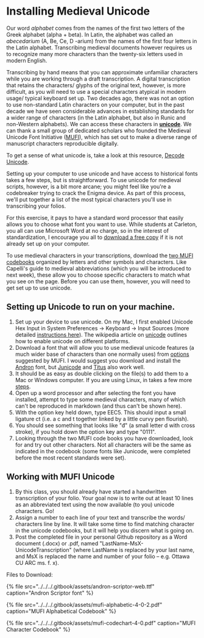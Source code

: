 # Installing Medieval Unicode

Our word _alphabet_ comes from the names of the first two letters of the Greek alphabet \(alpha + beta\). In Latin, the alphabet was called an _abecedarium_ \(A, Be, Ce, D -arium\) from the names of the first four letters in the Latin alphabet. Transcribing medieval documents however requires us to recognize many more characters than the twenty-six letters used in modern English.

Transcribing by hand means that you can approximate unfamiliar characters while you are working through a draft transcription. A digital transcription that retains the characters/ glyphs of the original text, however, is more difficult, as you will need to use a special characters atypical in modern usage/ typical keyboard set up. Two decades ago, there was not an option to use non-standard Latin characters on your computer, but in the past decade we have seen considerable advances in establishing standards for a wider range of characters \(in the Latin alphabet, but also in Runic and non-Western alphabets\). We can access these characters in [**unicode**](https://en.wikipedia.org/wiki/Unicode_input). We can thank a small group of dedicated scholars who founded the Medieval Unicode Font Initiative \([MUFI](https://folk.uib.no/hnooh/mufi/)\), which has set out to make a diverse range of manuscript characters reproducible digitally.

To get a sense of what unicode is, take a look at this resource, [Decode Unicode](http://decodeunicode.org/).

Setting up your computer to use unicode and have access to historical fonts takes a few steps, but is straightforward. To use unicode for medieval scripts, however, is a bit more arcane; you might feel like you're a codebreaker trying to crack the Enigma device. As part of this process, we'll put together a list of the most typical characters you'll use in transcribing your folios.

For this exercise, it pays to have a standard word processor that easily allows you to choose what font you want to use. While students at Carleton, you all can use Microsoft Word at no charge, so in the interest of standardization, I encourage you all to [download a free copy](https://carleton.ca/its/ms-offer-students/) if it is not already set up on your computer.

To use medieval characters in your transcriptions, download the [two MUFI codebooks](https://bora.uib.no/bora-xmlui/handle/1956/10699) organized by letters and other symbols and characters. Like Capelli's guide to medieval abbreviations \(which you will be introduced to next week\), these allow you to choose specific characters to match what you see on the page. Before you can use them, however, you will need to get set up to use unicode.

## Setting up Unicode to run on your machine. <a id="setting-up-unicode-to-run-on-your-machine"></a>

1. Set up your device to use unicode. On my Mac, I first enabled Unicode Hex Input in System Preferences -&gt; Keyboard -&gt; Input Sources \(more detailed [instructions here](https://poynton.ca/notes/misc/mac-unicode-hex-input.html)\). The wikipedia article on [unicode](https://en.wikipedia.org/wiki/Unicode_input) outlines how to enable unicode on different platforms.
2. Download a font that will allow you to use medieval unicode features \(a much wider base of characters than one normally uses\) from [options](https://folk.uib.no/hnooh/mufi/fonts/index.html) suggested by MUFI. I would suggest you download and install the [Andron](https://folk.uib.no/hnooh/mufi/fonts/Andron/AND_SCR_WEB_3.0.zip) font, but [Junicode](http://junicode.sourceforge.net/) and [Titus](http://titus.fkidg1.uni-frankfurt.de/unicode/tituut.asp) also work well.
3. It should be as easy as double clicking on the file\(s\) to add them to a Mac or Windows computer. If you are using Linux, in takes a few more [steps](https://askubuntu.com/questions/3697/how-do-i-install-fonts).
4. Open up a word processor and after selecting the font you have installed, attempt to type some medieval characters, many of which can't be reproduced in markdown \(and thus can't be shown here\).
5. With the option key held down, type EEC5. This should input a small ligature ct \(i.e. a c and t together linked by a little curvy pen flourish\).
6. You should see something that looks like "đ" \(a small letter d with cross stroke\), if you hold down the option key and type "0111".
7. Looking through the two MUFI code books you have downloaded, look for and try out other characters. Not all characters will be the same as indicated in the codebook \(some fonts like Junicode, were completed before the most recent standards were set\).

## Working with MUFI Unicode <a id="working-with-mufi-unicode"></a>

1. By this class, you should already have started a handwritten transcription of your folio. Your goal now is to write out at least 10 lines as an abbreviated text using the now available \(to you\) unicode characters. Go!
2. Assign a number to each line of your text and transcribe the words/ characters line by line. It will take some time to find matching character in the unicode codebooks, but it will help you discern what is going on.
3. Post the completed file in your personal Github repository as a Word document \(.docx\) or .pdf, named "LastName-MsX-UnicodeTranscription" \(where LastName is replaced by your last name, and MsX is replaced the name and number of your folio – e.g. Ottawa CU ARC ms. f. x\).

Files to Download: 

{% file src="../../../.gitbook/assets/andron-scriptor-web.ttf" caption="Andron Scriptor font" %}

{% file src="../../../.gitbook/assets/mufi-alphabetic-4-0-2.pdf" caption="MUFI Alphabetical Codebook" %}

{% file src="../../../.gitbook/assets/mufi-codechart-4-0.pdf" caption="MUFI Character Codebook" %}

